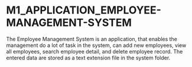 # M1_APPLICATION_EMPLOYEE-MANAGEMENT-SYSTEM

The Employee Management System is an application, that enables the management do a lot of task in the system,  can add new employees, view all employees, search employee detail, and delete employee record. The entered data are stored as a text extension file in the system folder.
